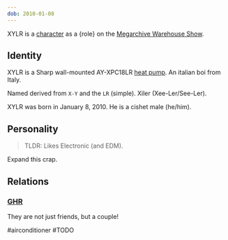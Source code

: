 ```yaml
---
dob: 2010-01-08
---
```

XYLR is a [character](../../Characters.md) as a {role} on the [Megarchive Warehouse Show](../../../Megarchive%20Warehouse%20Show/Megarchive%20Warehouse%20Show.md).
## Identity

XYLR is a Sharp wall-mounted AY-XPC18LR [heat pump](../../Characters/Air%20Conditioners/Air%20Conditioners.md). An italian boi from Italy. 

Named derived from `X-Y` and the `LR` (simple). Xiler (Xee-Ler/See-Ler).

XYLR was born in January 8, 2010. He is a cishet male (he/him).

## Personality

> TLDR: Likes Electronic (and EDM).

Expand this crap.
## Relations

### [GHR](../../Characters/Air%20Conditioners/GHR.md)

They are not just friends, but a couple!

#airconditioner #TODO 